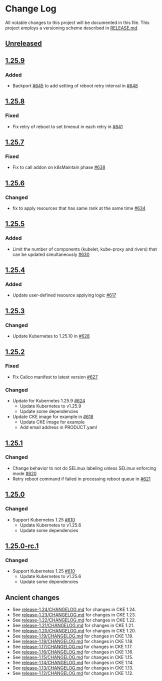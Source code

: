 # Change Log

All notable changes to this project will be documented in this file.
This project employs a versioning scheme described in [RELEASE.md](RELEASE.md#versioning).

## [Unreleased]

## [1.25.9]

### Added

- Backport [#645](https://github.com/cybozu-go/cke/pull/645) to add setting of reboot retry interval in [#648](https://github.com/cybozu-go/cke/pull/648)

## [1.25.8]

### Fixed

- Fix retry of reboot to set timeout in each retry in [#641](https://github.com/cybozu-go/cke/pull/641)

## [1.25.7]

### Fixed

- Fix to call addon on k8sMaintain phase [#638](https://github.com/cybozu-go/cke/pull/638)

## [1.25.6]

### Changed

- fix to apply resources that has same rank at the same time [#634](https://github.com/cybozu-go/cke/pull/634)

## [1.25.5]

### Added 

- Limit the number of components (kubelet, kube-proxy and rivers) that can be updated simultaneously [#630](https://github.com/cybozu-go/cke/pull/630)

## [1.25.4]

### Added 

- Update user-defined resource applying logic [#617](https://github.com/cybozu-go/cke/pull/617)

## [1.25.3]

### Changed

- Update Kubernetes to 1.25.10 in [#628](https://github.com/cybozu-go/cke/pull/628)

## [1.25.2]

### Fixed

- Fix Calico manifest to latest version [#627](https://github.com/cybozu-go/cke/pull/627)
 
### Changed

- Update for Kubernetes 1.25.9 [#624](https://github.com/cybozu-go/cke/pull/624)
  - Update Kubernetes to v1.25.9
  - Update some dependencies
- Update CKE image for example in [#618](https://github.com/cybozu-go/cke/pull/618)
  - Update CKE image for example
  - Add email address in PRODUCT.yaml

## [1.25.1]

### Changed

- Change behavior to not do SELinux labeling unless SELinux enforcing mode [#620](https://github.com/cybozu-go/cke/pull/620)
- Retry reboot command if failed in processing reboot queue in [#621](https://github.com/cybozu-go/cke/pull/621)

## [1.25.0]

### Changed

- Support Kubernetes 1.25 [#610](https://github.com/cybozu-go/cke/pull/610)
  - Update Kubernetes to v1.25.6
  - Update some dependencies

## [1.25.0-rc.1]

### Changed

- Support Kubernetes 1.25 [#610](https://github.com/cybozu-go/cke/pull/610)
  - Update Kubernetes to v1.25.6
  - Update some dependencies

## Ancient changes

- See [release-1.24/CHANGELOG.md](https://github.com/cybozu-go/cke/blob/release-1.24/CHANGELOG.md) for changes in CKE 1.24.
- See [release-1.23/CHANGELOG.md](https://github.com/cybozu-go/cke/blob/release-1.23/CHANGELOG.md) for changes in CKE 1.23.
- See [release-1.22/CHANGELOG.md](https://github.com/cybozu-go/cke/blob/release-1.22/CHANGELOG.md) for changes in CKE 1.22.
- See [release-1.21/CHANGELOG.md](https://github.com/cybozu-go/cke/blob/release-1.21/CHANGELOG.md) for changes in CKE 1.21.
- See [release-1.20/CHANGELOG.md](https://github.com/cybozu-go/cke/blob/release-1.20/CHANGELOG.md) for changes in CKE 1.20.
- See [release-1.19/CHANGELOG.md](https://github.com/cybozu-go/cke/blob/release-1.19/CHANGELOG.md) for changes in CKE 1.19.
- See [release-1.18/CHANGELOG.md](https://github.com/cybozu-go/cke/blob/release-1.18/CHANGELOG.md) for changes in CKE 1.18.
- See [release-1.17/CHANGELOG.md](https://github.com/cybozu-go/cke/blob/release-1.17/CHANGELOG.md) for changes in CKE 1.17.
- See [release-1.16/CHANGELOG.md](https://github.com/cybozu-go/cke/blob/release-1.16/CHANGELOG.md) for changes in CKE 1.16.
- See [release-1.15/CHANGELOG.md](https://github.com/cybozu-go/cke/blob/release-1.15/CHANGELOG.md) for changes in CKE 1.15.
- See [release-1.14/CHANGELOG.md](https://github.com/cybozu-go/cke/blob/release-1.14/CHANGELOG.md) for changes in CKE 1.14.
- See [release-1.13/CHANGELOG.md](https://github.com/cybozu-go/cke/blob/release-1.13/CHANGELOG.md) for changes in CKE 1.13.
- See [release-1.12/CHANGELOG.md](https://github.com/cybozu-go/cke/blob/release-1.12/CHANGELOG.md) for changes in CKE 1.12.

[Unreleased]: https://github.com/cybozu-go/cke/compare/v1.25.9...HEAD
[1.25.9]: https://github.com/cybozu-go/cke/compare/v1.25.8...v1.25.9
[1.25.8]: https://github.com/cybozu-go/cke/compare/v1.25.7...v1.25.8
[1.25.7]: https://github.com/cybozu-go/cke/compare/v1.25.6...v1.25.7
[1.25.6]: https://github.com/cybozu-go/cke/compare/v1.25.5...v1.25.6
[1.25.5]: https://github.com/cybozu-go/cke/compare/v1.25.4...v1.25.5
[1.25.4]: https://github.com/cybozu-go/cke/compare/v1.25.3...v1.25.4
[1.25.3]: https://github.com/cybozu-go/cke/compare/v1.25.2...v1.25.3
[1.25.2]: https://github.com/cybozu-go/cke/compare/v1.25.1...v1.25.2
[1.25.1]: https://github.com/cybozu-go/cke/compare/v1.25.0...v1.25.1
[1.25.0]: https://github.com/cybozu-go/cke/compare/v1.24.2...v1.25.0
[1.25.0-rc.1]: https://github.com/cybozu-go/cke/compare/v1.24.2...v1.25.0-rc.1
